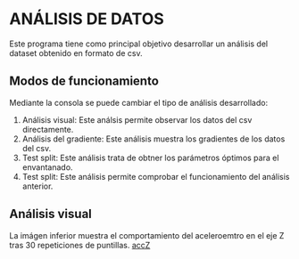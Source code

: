 # ANÁLISIS DE DATOS
Este programa tiene como principal objetivo desarrollar un análisis del dataset 
obtenido en formato de csv.
## Modos de funcionamiento
Mediante la consola se puede cambiar el tipo de análisis desarrollado:
1. Análisis visual: Este análsis permite observar los datos del csv directamente.
2. Análisis del gradiente: Este análisis muestra los gradientes de los datos del csv.
3. Test split: Este análisis trata de obtner los parámetros óptimos para el envantanado.
4. Test split:  Este análisis permite comprobar el funcionamiento del análisis anterior.
## Análisis visual
La imágen inferior muestra el comportamiento del aceleroemtro en el eje Z tras 30 repeticiones 
de puntillas.
[accZ](img\accZ.png)
